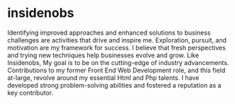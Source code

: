 # insidenobs
Identifying improved approaches and enhanced solutions to business challenges are activities that drive and inspire me. Exploration, pursuit, and motivation are my framework for success. I believe that fresh perspectives and trying new techniques help businesses evolve and grow. Like Insidenobs, My goal is to be on the cutting-edge of industry advancements. Contributions to my former Front End Web Development role, and this field at-large, revolve around my essential Html and Php talents. I have developed strong problem-solving abilities and fostered a reputation as a key contributor.

